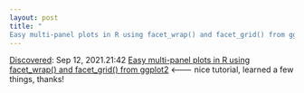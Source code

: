 ```yaml
---
layout: post
title: "
Easy multi-panel plots in R using facet_wrap() and facet_grid() from ggplot2"
---
```

[Discovered](http://rolandtanglao.com/2020/07/29/p1-blogthis-checkvist-list-links-to-blog/): Sep 12, 2021.21:42 [
Easy multi-panel plots in R using facet_wrap() and facet_grid() from ggplot2](http://zevross.com/blog/2019/04/02/easy-multi-panel-plots-in-r-using-facet_wrap-and-facet_grid-from-ggplot2/) <--- nice tutorial, learned a few things, thanks!
